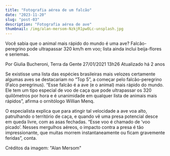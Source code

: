 ```yaml
---
title: "Fotografia aérea de um falcão"
date: "2023-11-20"
slug: "post-03"
description: "Fotografia aérea de ave"
thumbnail: /img/alan-mersom-NzkjR1pw0Lc-unsplash.jpg
---
```


Você sabia que o animal mais rápido do mundo é uma ave?
Falcão-peregrino pode ultrapassar 320 km/h em voo; lista ainda inclui beija-flores e seriemas.

Por Giulia Bucheroni, Terra da Gente
27/01/2021 13h26  Atualizado há 2 anos

Se existisse uma lista das espécies brasileiras mais velozes certamente algumas aves se destacariam no “Top 5”, a começar pelo falcão-peregrino (Falco peregrinus). “Esse falcão é a ave (e o animal) mais rápido do mundo. Ele tem um tipo especial de voo de caça que pode ultrapassar os 320 quilômetros por hora e é unanimidade em qualquer lista de animais mais rápidos”, afirma o ornitólogo Willian Menq.

O especialista explica que para atingir tal velocidade a ave voa alto, patrulhando o território de caça, e quando vê uma presa potencial desce em queda livre, com as asas fechadas. “Esse voo é chamado de ‘voo picado’. Nesses mergulhos aéreos, o impacto contra a presa é tão impressionante, que muitas morrem instantaneamente ou ficam gravemente feridas”, conta.

Créditos da imagem: "Alan Mersom"